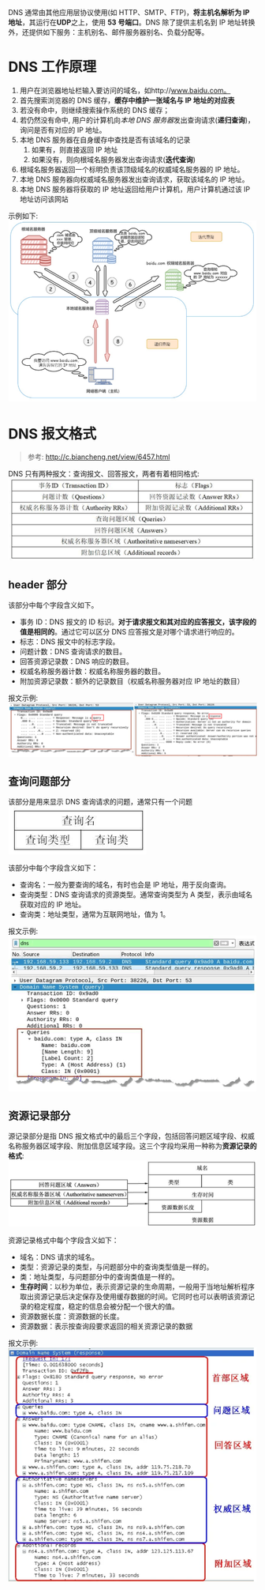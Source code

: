 DNS 通常由其他应用层协议使用(如 HTTP、SMTP、FTP)，**将主机名解析为 IP 地址**，其运行在**UDP**之上，使用 **53 号端口**。DNS 除了提供主机名到 IP 地址转换外，还提供如下服务：主机别名、邮件服务器别名、负载分配等。

# DNS 工作原理

1. 用户在浏览器地址栏输入要访问的域名，如http://www.baidu.com。
1. 首先搜索浏览器的 DNS 缓存，**缓存中维护一张域名与 IP 地址的对应表**
1. 若没有命中，则继续搜索操作系统的 DNS 缓存；
1. 若仍然没有命中, 用户的计算机向*本地 DNS 服务器*发出查询请求(**递归查询**)，询问是否有对应的 IP 地址。
1. 本地 DNS 服务器在自身缓存中查找是否有该域名的记录
   1. 如果有，则直接返回 IP 地址
   1. 如果没有，则向根域名服务器发出查询请求(**迭代查询**)
1. 根域名服务器返回一个标明负责该顶级域名的权威域名服务器的 IP 地址。
1. 本地 DNS 服务器向权威域名服务器发出查询请求，获取该域名的 IP 地址。
1. 本地 DNS 服务器将获取的 IP 地址返回给用户计算机，用户计算机通过该 IP 地址访问该网站

示例如下:
![Alt text](dns.assets/image.png)

# DNS 报文格式

> 参考: http://c.biancheng.net/view/6457.html

DNS 只有两种报文：查询报文、回答报文，两者有着相同格式:
![Alt text](dns.assets/image-1.png)

## header 部分

该部分中每个字段含义如下。

- 事务 ID：DNS 报文的 ID 标识。**对于请求报文和其对应的应答报文，该字段的值是相同的**。通过它可以区分 DNS 应答报文是对哪个请求进行响应的。
- 标志：DNS 报文中的标志字段。
- 问题计数：DNS 查询请求的数目。
- 回答资源记录数：DNS 响应的数目。
- 权威名称服务器计数：权威名称服务器的数目。
- 附加资源记录数：额外的记录数目（权威名称服务器对应 IP 地址的数目）

报文示例:
![Alt text](dns.assets/image-2.png)

## 查询问题部分

该部分是用来显示 DNS 查询请求的问题，通常只有一个问题
![Alt text](dns.assets/image-3.png)

该部分中每个字段含义如下：

- 查询名：一般为要查询的域名，有时也会是 IP 地址，用于反向查询。
- 查询类型：DNS 查询请求的资源类型。通常查询类型为 A 类型，表示由域名获取对应的 IP 地址。
- 查询类：地址类型，通常为互联网地址，值为 1。

报文示例:
![Alt text](dns.assets/image-4.png)

## 资源记录部分

源记录部分是指 DNS 报文格式中的最后三个字段，包括回答问题区域字段、权威名称服务器区域字段、附加信息区域字段。这三个字段均采用一种称为**资源记录的格式**:
![Alt text](dns.assets/image-5.png)

资源记录格式中每个字段含义如下：

- 域名：DNS 请求的域名。
- 类型：资源记录的类型，与问题部分中的查询类型值是一样的。
- 类：地址类型，与问题部分中的查询类值是一样的。
- **生存时间**：以秒为单位，表示资源记录的生命周期，一般用于当地址解析程序取出资源记录后决定保存及使用缓存数据的时间。它同时也可以表明该资源记录的稳定程度，稳定的信息会被分配一个很大的值。
- 资源数据长度：资源数据的长度。
- 资源数据：表示按查询段要求返回的相关资源记录的数据

报文示例:
![Alt text](dns.assets/image-6.png)
